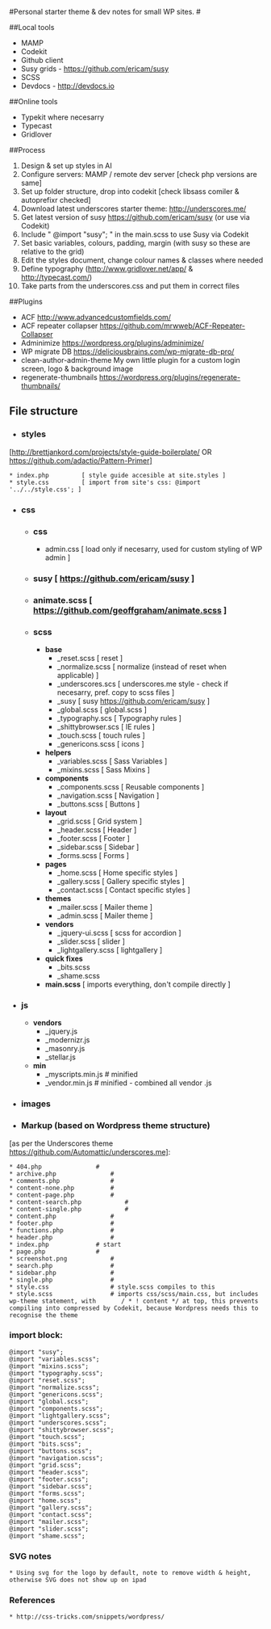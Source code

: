 #Personal starter theme & dev notes for small WP sites. #

##Local tools
 * MAMP
 * Codekit
 * Github client
 * Susy grids - https://github.com/ericam/susy
 * SCSS
 * Devdocs - http://devdocs.io

##Online tools

* Typekit where necesarry
* Typecast
* Gridlover

##Process

1. Design & set up styles in AI
1. Configure servers: MAMP / remote dev server [check php versions are same]
1. Set up folder structure, drop into codekit [check libsass comiler & autoprefixr checked]
1. Download latest underscores starter theme: http://underscores.me/
1. Get latest version of susy https://github.com/ericam/susy (or use via Codekit)
1. Include " @import "susy"; " in the main.scss to use Susy via Codekit
1. Set basic variables, colours, padding, margin (with susy so these are relative to the grid)
1. Edit the styles document, change colour names & classes where needed
1. Define typography (http://www.gridlover.net/app/ & http://typecast.com/)
1. Take parts from the underscores.css and put them in correct files

##Plugins

* ACF 	http://www.advancedcustomfields.com/
* ACF repeater collapser 	https://github.com/mrwweb/ACF-Repeater-Collapser
* Adminimize 	https://wordpress.org/plugins/adminimize/
* WP migrate DB https://deliciousbrains.com/wp-migrate-db-pro/
* clean-author-admin-theme 		My own little plugin for a custom login screen, logo & background image
* regenerate-thumbnails		https://wordpress.org/plugins/regenerate-thumbnails/

## File structure

* ### styles
[http://brettjankord.com/projects/style-guide-boilerplate/ OR https://github.com/adactio/Pattern-Primer]

	* index.php 		[ style guide accesible at site.styles ]
	* style.css 		[ import from site's css: @import '../../style.css'; ]

* ### css

	* ### css
		* admin.css 				[ load only if necesarry, used for custom styling of WP admin ] 

	* ### susy 						[ https://github.com/ericam/susy ]

	* ### animate.scss 				[ https://github.com/geoffgraham/animate.scss ]

	* ### scss
		* **base**
			* _reset.scss 			 [ reset ] 
			* _normalize.scss 		 [ normalize (instead of reset when applicable) ] 
			* _underscores.scs		 [ underscores.me style - check if necesarry, pref. copy to scss files ]
			* _susy        			 [ susy https://github.com/ericam/susy ]
			* _global.scss        	 [ global.scss ]
			* _typography.scs		 [ Typography rules  ]
			* _shittybrowser.scs	 [ IE rules  ]
			* _touch.scss   		 [ touch rules  ]
			* _genericons.scss  	 [ icons ]
		* **helpers**
			* _variables.scss  		 [ Sass Variables ]
			* _mixins.scss     		 [ Sass Mixins ]
		* **components**
			* _components.scss  	 [ Reusable components ]
			* _navigation.scss  	 [ Navigation ]
			* _buttons.scss     	 [ Buttons ]
		* **layout**
			* _grid.scss       		 [ Grid system ]
			* _header.scss     		 [ Header ]
			* _footer.scss     		 [ Footer ]
			* _sidebar.scss    		 [ Sidebar ]
			* _forms.scss      		 [ Forms ]
		* **pages**
			* _home.scss      		 [ Home specific styles ]
			* _gallery.scss   		 [ Gallery specific styles ]
			* _contact.scss   		 [ Contact specific styles ]
		* **themes**
			* _mailer.scss     		 [ Mailer theme ]
			* _admin.scss     		 [ Mailer theme ]
		* **vendors**
			* _jquery-ui.scss   	 [ scss for accordion ]
			* _slider.scss   	 	 [ slider ]
			* _lightgallery.scss  	 [ lightgallery ]
		* **quick fixes**
			* _bits.scss 
			* _shame.scss
		* **main.scss**				 [ imports everything, don't compile directly ]

* ### js
	* **vendors**
		* _jquery.js     	
		* _modernizr.js 
		* _masonry.js   
		* _stellar.js   
	* **min**
		* _myscripts.min.js	# minified
		* _vendor.min.js	# minified - combined all vendor .js

* ### images

* ### Markup (based on Wordpress theme structure) 
[as per the Underscores theme https://github.com/Automattic/underscores.me]:

	* 404.php				#
	* archive.php				#
	* comments.php				#
	* content-none.php			#
	* content-page.php			#
	* content-search.php			#
	* content-single.php			#
	* content.php				#
	* footer.php				#
	* functions.php				#
	* header.php				#
	* index.php				# start
	* page.php				#
	* screenshot.png			#
	* search.php				#
	* sidebar.php				#
	* single.php				#
	* style.css					# style.scss compiles to this
	* style.scss				# imports css/scss/main.css, but includes wp-theme statement, with       / * ! content */ at top, this prevents compiling into compressed by Codekit, because Wordpress needs this to recognise the theme

### import block:

	@import "susy";
	@import "variables.scss";
	@import "mixins.scss";
	@import "typography.scss"; 
	@import "reset.scss";
	@import "normalize.scss";
	@import "genericons.scss";
	@import "global.scss";
	@import "components.scss";
	@import "lightgallery.scss";
	@import "underscores.scss";
	@import "shittybrowser.scss";
	@import "touch.scss";
	@import "bits.scss";
	@import "buttons.scss";
	@import "navigation.scss";
	@import "grid.scss";
	@import "header.scss";
	@import "footer.scss";
	@import "sidebar.scss";
	@import "forms.scss";
	@import "home.scss";
	@import "gallery.scss";
	@import "contact.scss";
	@import "mailer.scss";
	@import "slider.scss";
	@import "shame.scss";

### SVG notes
	* Using svg for the logo by default, note to remove width & height, otherwise SVG does not show up on ipad



### References
	* http://css-tricks.com/snippets/wordpress/